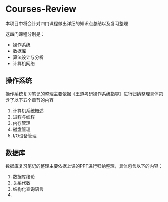 # Courses-Review
本项目中将会针对四门课程做出详细的知识点总结以及复习整理

这四门课程分别是：

- 操作系统
- 数据库
- 算法设计与分析
- 计算机网络

## 操作系统

操作系统复习笔记的整理主要依据《王道考研操作系统指导》进行归纳整理具体包含了以下五个章节的内容

1. 计算机系统概述
2. 进程与线程
3. 内存管理
4. 磁盘管理
5. I/O设备管理

## 数据库

数据库复习笔记的整理主要依据上课的PPT进行归纳整理，具体包含以下的内容：

1. 数据库绪论
2. 关系代数
3. 结构化查询语言
4. 
